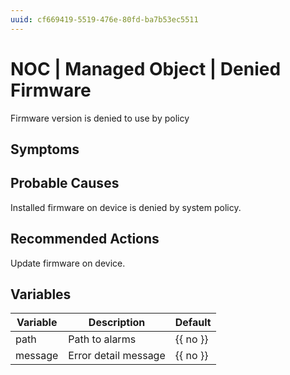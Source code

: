 ```yaml
---
uuid: cf669419-5519-476e-80fd-ba7b53ec5511
---
```

# NOC | Managed Object | Denied Firmware

Firmware version is denied to use by policy

## Symptoms

## Probable Causes

Installed firmware on device is denied by system policy.

## Recommended Actions

Update firmware on device.

## Variables

Variable | Description | Default
--- | --- | ---
path | Path to alarms | {{ no }}
message | Error detail message  | {{ no }}
